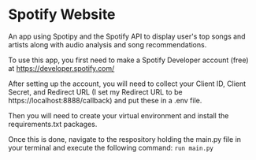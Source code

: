 # Spotify Website

An app using Spotipy and the Spotify API to display user's top songs and artists along with audio analysis and song recommendations.

To use this app, you first need to make a Spotify Developer account (free) at https://developer.spotify.com/

After setting up the account, you will need to collect your Client ID, Client Secret, and Redirect URL (I set my Redirect URL to be https://localhost:8888/callback) and put these in a .env file.

Then you will need to create your virtual environment and install the requirements.txt packages.

Once this is done, navigate to the respository holding the main.py file in your terminal and execute the following command:
`run main.py`

